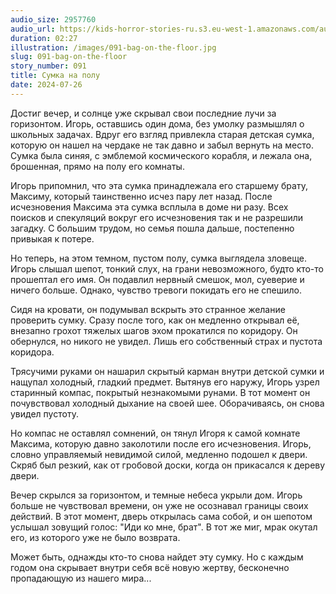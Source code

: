 ```yaml
---
audio_size: 2957760
audio_url: https://kids-horror-stories-ru.s3.eu-west-1.amazonaws.com/audio/091-bag-on-the-floor.mp3
duration: 02:27
illustration: /images/091-bag-on-the-floor.jpg
slug: 091-bag-on-the-floor
story_number: 091
title: Сумка на полу
date: 2024-07-26
---
```


Достиг вечер, и солнце уже скрывал свои последние лучи за горизонтом. Игорь, оставшись один дома, без умолку размышлял о школьных задачах. Вдруг его взгляд привлекла старая детская сумка, которую он нашел на чердаке не так давно и забыл вернуть на место. Сумка была синяя, с эмблемой космического корабля, и лежала она, брошенная, прямо на полу его комнаты.

Игорь припомнил, что эта сумка принадлежала его старшему брату, Максиму, который таинственно исчез пару лет назад. После исчезновения Максима эта сумка всплыла в доме ни разу. Всех поисков и спекуляций вокруг его исчезновения так и не разрешили загадку. С большим трудом, но семья пошла дальше, постепенно привыкая к потере.

Но теперь, на этом темном, пустом полу, сумка выглядела зловеще. Игорь слышал шепот, тонкий слух, на грани невозможного, будто кто-то прошептал его имя. Он подавлил нервный смешок, мол, суеверие и ничего больше. Однако, чувство тревоги покидать его не спешило.

Сидя на кровати, он подумывал вскрыть это странное желание проверить сумку. Сразу после того, как он медленно открывал её, внезапно грохот тяжелых шагов эхом прокатился по коридору. Он обернулся, но никого не увидел. Лишь его собственный страх и пустота коридора.

Трясучими руками он нашарил скрытый карман внутри детской сумки и нащупал холодный, гладкий предмет. Вытянув его наружу, Игорь узрел старинный компас, покрытый незнакомыми рунами. В тот момент он почувствовал холодный дыхание на своей шее. Оборачиваясь, он снова увидел пустоту.

Но компас не оставлял сомнений, он тянул Игоря к самой комнате Максима, которую давно заколотили после его исчезновения. Игорь, словно управляемый невидимой силой, медленно подошел к двери. Скряб был резкий, как от гробовой доски, когда он прикасался к дереву двери.

Вечер скрылся за горизонтом, и темные небеса укрыли дом. Игорь больше не чувствовал времени, он уже не осознавал границы своих действий. В этот момент, дверь открылась сама собой, и он шепотом услышал зовущий голос: "Иди ко мне, брат". В тот же миг, мрак окутал его, из которого уже не было возврата.

Может быть, однажды кто-то снова найдет эту сумку. Но с каждым годом она скрывает внутри себя всё новую жертву, бесконечно пропадающую из нашего мира...